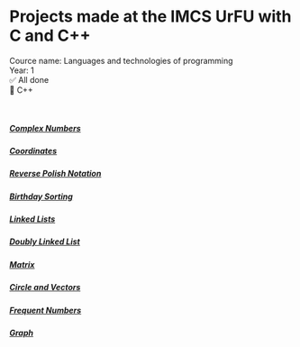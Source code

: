 # Projects made at the IMCS UrFU with C and C++
Cource name: Languages and technologies of programming <br>
Year: 1 <br>
:white_check_mark: All done <br> 
:large_blue_circle: C++ <br>

<br>

##### [Complex Numbers](https://github.com/aqerd/imcs-cpp/tree/main/ComplexNumbers)
##### [Coordinates](https://github.com/aqerd/imcs-cpp/tree/main/Coordinates)
##### [Reverse Polish Notation](https://github.com/aqerd/imcs-cpp/tree/main/ReversePolishNotation)
##### [Birthday Sorting](https://github.com/aqerd/imcs-cpp/tree/main/BirthdaySorting)
##### [Linked Lists](https://github.com/aqerd/imcs-cpp/tree/main/Linked%20Lists)
##### [Doubly Linked List](https://github.com/aqerd/imcs-cpp/tree/main/DoublyLinkedList)
##### [Matrix](https://github.com/aqerd/imcs-cpp/tree/main/Matrix)
##### [Circle and Vectors](https://github.com/aqerd/imcs-cpp/tree/main/Circle%20and%20Vectors)
##### [Frequent Numbers](https://github.com/aqerd/imcs-cpp/tree/main/FrequentNumbers)
##### [Graph](https://github.com/aqerd/imcs-cpp/tree/main/Graph)
